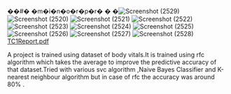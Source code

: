 ��#� �m�i�n�o�r�p�r�
�
�![Screenshot (2529)](https://user-images.githubusercontent.com/103029645/229346207-7c96945e-57cc-4c3e-be69-40e33826bd68.png)
![Screenshot (2520)](https://user-images.githubusercontent.com/103029645/229346211-690435e6-5cf7-48b4-9e13-45916c21077f.png)
![Screenshot (2521)](https://user-images.githubusercontent.com/103029645/229346215-dcfb2ef2-0244-4b29-bfc9-8b5a78e1ecb5.png)
![Screenshot (2522)](https://user-images.githubusercontent.com/103029645/229346218-fc3abbd7-1dc5-4683-a2ea-b59ed301c87e.png)
![Screenshot (2523)](https://user-images.githubusercontent.com/103029645/229346221-a6007810-0a15-42a0-9f0a-8e3b1ffb3ea0.png)
![Screenshot (2524)](https://user-images.githubusercontent.com/103029645/229346223-d6d77ad7-cda6-452b-9845-84a99ff5f86b.png)
![Screenshot (2525)](https://user-images.githubusercontent.com/103029645/229346225-30d65a95-f25c-4d60-b841-60a57ddbb255.png)
![Screenshot (2526)](https://user-images.githubusercontent.com/103029645/229346228-e25807cb-87b0-4417-9784-2df727c809d2.png)
![Screenshot (2527)](https://user-images.githubusercontent.com/103029645/229346231-ba8aae42-d568-4270-a4eb-3f242cadde01.png)
![Screenshot (2528)](https://user-images.githubusercontent.com/103029645/229346235-5d90b324-04ef-402f-bd28-1b27c319d1c9.png)
[TC1Report.pdf](https://github.com/yogita-github/counselling_system/files/11131777/TC1Report.pdf)


A project is trained using dataset of body vitals.It is trained using rfc algorithm which takes the average to improve the predictive accuracy of that dataset.Tried with various svc algorithm ,Naive Bayes Classifier and K-nearest neighbour algorithm but in case of rfc the accuracy was around 80% .
